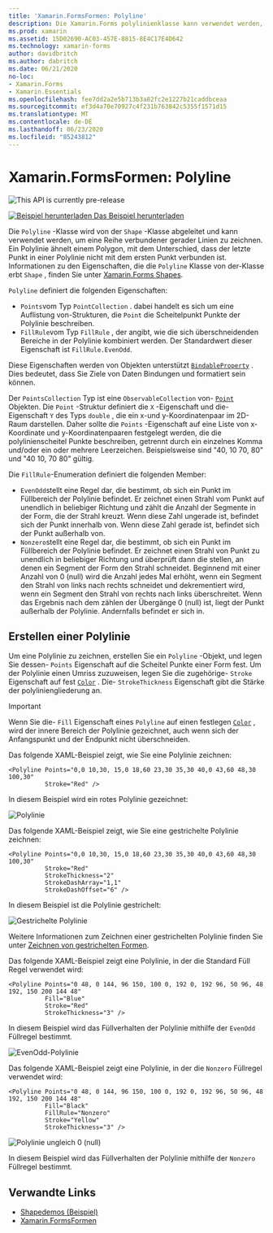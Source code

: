 ```yaml
---
title: 'Xamarin.FormsFormen: Polyline'
description: Die Xamarin.Forms polylinienklasse kann verwendet werden, um eine Reihe verbundener gerader Linien zu zeichnen.
ms.prod: xamarin
ms.assetid: 15D02690-AC03-457E-8815-8E4C17E4D642
ms.technology: xamarin-forms
author: davidbritch
ms.author: dabritch
ms.date: 06/21/2020
no-loc:
- Xamarin.Forms
- Xamarin.Essentials
ms.openlocfilehash: fee7dd2a2e5b713b3a82fc2e1227b21caddbceaa
ms.sourcegitcommit: ef3d4a70e70927c4f231b763842c5355f1571d15
ms.translationtype: MT
ms.contentlocale: de-DE
ms.lasthandoff: 06/23/2020
ms.locfileid: "85243812"
---
```

# <a name="xamarinforms-shapes-polyline"></a>Xamarin.FormsFormen: Polyline

![](~/media/shared/preview.png "This API is currently pre-release")

[![Beispiel herunterladen](~/media/shared/download.png) Das Beispiel herunterladen](https://docs.microsoft.com/samples/xamarin/xamarin-forms-samples/userinterface-shapesdemos/)

Die `Polyline` -Klasse wird von der `Shape` -Klasse abgeleitet und kann verwendet werden, um eine Reihe verbundener gerader Linien zu zeichnen. Ein Polylinie ähnelt einem Polygon, mit dem Unterschied, dass der letzte Punkt in einer Polylinie nicht mit dem ersten Punkt verbunden ist. Informationen zu den Eigenschaften, die die `Polyline` Klasse von der-Klasse erbt `Shape` , finden Sie unter [ Xamarin.Forms Shapes](index.md).

`Polyline` definiert die folgenden Eigenschaften:

- `Points`vom Typ `PointCollection` . dabei handelt es sich um eine Auflistung von-Strukturen, die `Point` die Scheitelpunkt Punkte der Polylinie beschreiben.
- `FillRule`vom Typ `FillRule` , der angibt, wie die sich überschneidenden Bereiche in der Polylinie kombiniert werden. Der Standardwert dieser Eigenschaft ist `FillRule.EvenOdd`.

Diese Eigenschaften werden von Objekten unterstützt [`BindableProperty`](xref:Xamarin.Forms.BindableProperty) . Dies bedeutet, dass Sie Ziele von Daten Bindungen und formatiert sein können.

Der `PointsCollection` Typ ist eine `ObservableCollection` von- [`Point`](xref:Xamarin.Forms.Point) Objekten. Die `Point` -Struktur definiert die `X` -Eigenschaft und die-Eigenschaft `Y` des Typs `double` , die ein x-und y-Koordinatenpaar im 2D-Raum darstellen. Daher sollte die `Points` -Eigenschaft auf eine Liste von x-Koordinate und y-Koordinatenpaaren festgelegt werden, die die polylinienscheitel Punkte beschreiben, getrennt durch ein einzelnes Komma und/oder ein oder mehrere Leerzeichen. Beispielsweise sind "40, 10 70, 80" und "40 10, 70 80" gültig.

Die `FillRule`-Enumeration definiert die folgenden Member:

- `EvenOdd`stellt eine Regel dar, die bestimmt, ob sich ein Punkt im Füllbereich der Polylinie befindet. Er zeichnet einen Strahl vom Punkt auf unendlich in beliebiger Richtung und zählt die Anzahl der Segmente in der Form, die der Strahl kreuzt. Wenn diese Zahl ungerade ist, befindet sich der Punkt innerhalb von. Wenn diese Zahl gerade ist, befindet sich der Punkt außerhalb von.
- `Nonzero`stellt eine Regel dar, die bestimmt, ob sich ein Punkt im Füllbereich der Polylinie befindet. Er zeichnet einen Strahl von Punkt zu unendlich in beliebiger Richtung und überprüft dann die stellen, an denen ein Segment der Form den Strahl schneidet. Beginnend mit einer Anzahl von 0 (null) wird die Anzahl jedes Mal erhöht, wenn ein Segment den Strahl von links nach rechts schneidet und dekrementiert wird, wenn ein Segment den Strahl von rechts nach links überschreitet. Wenn das Ergebnis nach dem zählen der Übergänge 0 (null) ist, liegt der Punkt außerhalb der Polylinie. Andernfalls befindet er sich in.

## <a name="create-a-polyline"></a>Erstellen einer Polylinie

Um eine Polylinie zu zeichnen, erstellen Sie ein `Polyline` -Objekt, und legen Sie dessen- `Points` Eigenschaft auf die Scheitel Punkte einer Form fest. Um der Polylinie einen Umriss zuzuweisen, legen Sie die zugehörige- `Stroke` Eigenschaft auf fest [`Color`](xref:Xamarin.Forms.Color) . Die- `StrokeThickness` Eigenschaft gibt die Stärke der polyliniengliederung an.

> [!IMPORTANT]
> Wenn Sie die- `Fill` Eigenschaft eines `Polyline` auf einen festlegen [`Color`](xref:Xamarin.Forms.Color) , wird der innere Bereich der Polylinie gezeichnet, auch wenn sich der Anfangspunkt und der Endpunkt nicht überschneiden.

Das folgende XAML-Beispiel zeigt, wie Sie eine Polylinie zeichnen:

```xaml
<Polyline Points="0,0 10,30, 15,0 18,60 23,30 35,30 40,0 43,60 48,30 100,30"
          Stroke="Red" />
```

In diesem Beispiel wird ein rotes Polylinie gezeichnet:

![Polylinie](polyline-images/stroke.png "Polylinie")

Das folgende XAML-Beispiel zeigt, wie Sie eine gestrichelte Polylinie zeichnen:

```xaml
<Polyline Points="0,0 10,30, 15,0 18,60 23,30 35,30 40,0 43,60 48,30 100,30"
          Stroke="Red"
          StrokeThickness="2"
          StrokeDashArray="1,1"
          StrokeDashOffset="6" />
```

In diesem Beispiel ist die Polylinie gestrichelt:

![Gestrichelte Polylinie](polyline-images/dashed.png "Gestrichelte Polylinie")

Weitere Informationen zum Zeichnen einer gestrichelten Polylinie finden Sie unter [Zeichnen von gestrichelten Formen](index.md#draw-dashed-shapes).

Das folgende XAML-Beispiel zeigt eine Polylinie, in der die Standard Füll Regel verwendet wird:

```xaml
<Polyline Points="0 48, 0 144, 96 150, 100 0, 192 0, 192 96, 50 96, 48 192, 150 200 144 48"
          Fill="Blue"
          Stroke="Red"
          StrokeThickness="3" />
```

In diesem Beispiel wird das Füllverhalten der Polylinie mithilfe der `EvenOdd` Füllregel bestimmt.

![EvenOdd-Polylinie](polyline-images/evenodd.png "EvenOdd-Polyine")

Das folgende XAML-Beispiel zeigt eine Polylinie, in der die `Nonzero` Füllregel verwendet wird:

```xaml
<Polyline Points="0 48, 0 144, 96 150, 100 0, 192 0, 192 96, 50 96, 48 192, 150 200 144 48"
          Fill="Black"
          FillRule="Nonzero"
          Stroke="Yellow"
          StrokeThickness="3" />
```

![Polylinie ungleich 0 (null)](polyline-images/nonzero.png "Polylinie ungleich 0 (null)")

In diesem Beispiel wird das Füllverhalten der Polylinie mithilfe der `Nonzero` Füllregel bestimmt.

## <a name="related-links"></a>Verwandte Links

- [Shapedemos (Beispiel)](https://docs.microsoft.com/samples/xamarin/xamarin-forms-samples/userinterface-shapesdemos/)
- [Xamarin.FormsFormen](index.md)
